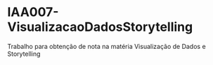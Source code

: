 # IAA007-VisualizacaoDadosStorytelling
Trabalho para obtenção de nota na matéria Visualização de Dados e Storytelling
